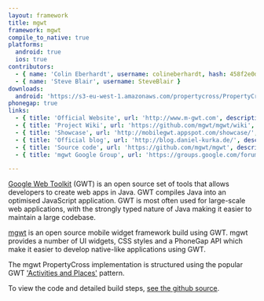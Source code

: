 ```yaml
---
layout: framework
title: mgwt
framework: mgwt
compile_to_native: true
platforms:
  android: true
  ios: true
contributors:
  - { name: 'Colin Eberhardt', username: colineberhardt, hash: 458f2e0d08d4114f8b323798cfea141d }
  - { name: 'Steve Blair', username: SteveBlair }
downloads:
  android: 'https://s3-eu-west-1.amazonaws.com/propertycross/PropertyCross-mgwt-9deab1d63674e35b97ff9a398397c234d97188f6.apk'
phonegap: true
links:
  - { title: 'Official Website', url: 'http://www.m-gwt.com', description: 'The official website hosts many useful resources including Javadoc documentation and video talks.' }
  - { title: 'Project Wiki', url: 'https://github.com/mgwt/mgwt/wiki', description: 'The project''s Github wiki.' }
  - { title: 'Showcase', url: 'http://mobilegwt.appspot.com/showcase/', description: 'A showcase of apps made using mgwt. This is really useful to visit when trying to get a feel for a framework.' }
  - { title: 'Official blog', url: 'http://blog.daniel-kurka.de/', description: 'The mgwt blog provides information on future releases and also shows interesting examples of mgwt applications.' }
  - { title: 'Source code', url: 'https://github.com/mgwt/mgwt', description: 'The full source code for mgwt is available on Github.' }
  - { title: 'mgwt Google Group', url: 'https://groups.google.com/forum/#!forum/mgwt', description: 'An active Google group focused on questions and issues found with mgwt.' }

---
```


[Google Web Toolkit](https://developers.google.com/web-toolkit/)  (GWT) is an open source set of tools that allows developers to create web apps in Java. GWT compiles Java into an optimised JavaScript application. GWT is most often used for large-scale web applications, with the strongly typed nature of Java making it easier to maintain a large codebase.

[mgwt](http://www.m-gwt.com/) is an open source mobile widget framework build using GWT. mgwt provides a number of UI widgets, CSS styles and a PhoneGap API which make it easier to develop native-like applications using GWT.

The mgwt PropertyCross implementation is structured using the popular GWT ['Activities and Places'](https://developers.google.com/web-toolkit/doc/latest/DevGuideMvpActivitiesAndPlaces) pattern.


To view the code and detailed build steps, <a href='{{ site.githuburl }}/tree/master/mgwt'>see the github source</a>.
